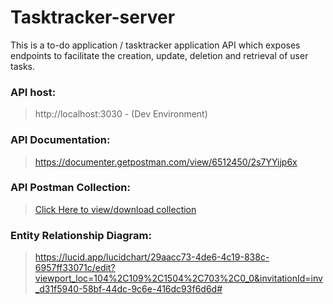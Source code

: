 # Tasktracker-server
This is a to-do application / tasktracker application API which exposes endpoints to facilitate the creation, update, deletion and retrieval of user tasks.

### API host:
> http://localhost:3030 - (Dev Environment)

### API Documentation:
> https://documenter.getpostman.com/view/6512450/2s7YYijp6x

### API Postman Collection:
> [Click Here to view/download collection]('./trask-tracker-api.postman_collection.json')

### Entity Relationship Diagram:
> https://lucid.app/lucidchart/29aacc73-4de6-4c19-838c-6957ff33071c/edit?viewport_loc=104%2C109%2C1504%2C703%2C0_0&invitationId=inv_d31f5940-58bf-44dc-9c6e-416dc93f6d6d#

